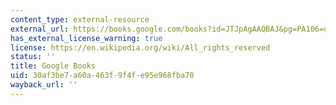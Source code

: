 ```yaml
---
content_type: external-resource
external_url: https://books.google.com/books?id=JTJpAgAAQBAJ&pg=PA106=onepage#v=onepage&q&f=false
has_external_license_warning: true
license: https://en.wikipedia.org/wiki/All_rights_reserved
status: ''
title: Google Books
uid: 30af3be7-a60a-463f-9f4f-e95e968fba70
wayback_url: ''
---
```

